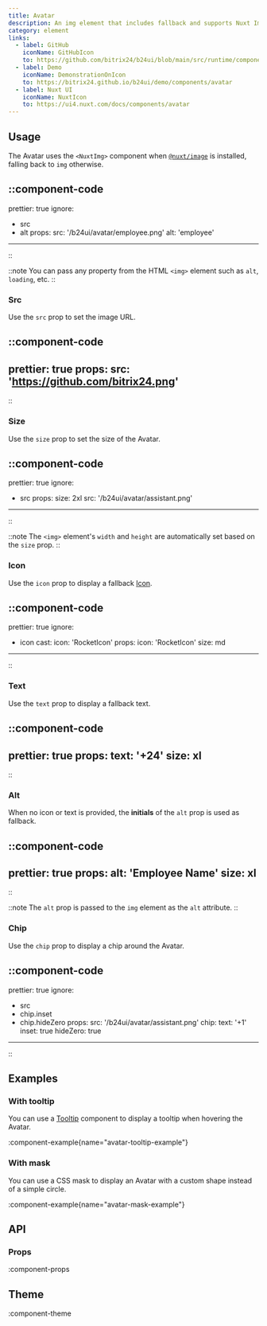 ```yaml
---
title: Avatar
description: An img element that includes fallback and supports Nuxt Image.
category: element
links:
  - label: GitHub
    iconName: GitHubIcon
    to: https://github.com/bitrix24/b24ui/blob/main/src/runtime/components/Avatar.vue
  - label: Demo
    iconName: DemonstrationOnIcon
    to: https://bitrix24.github.io/b24ui/demo/components/avatar
  - label: Nuxt UI
    iconName: NuxtIcon
    to: https://ui4.nuxt.com/docs/components/avatar
---
```


## Usage

The Avatar uses the `<NuxtImg>` component when [`@nuxt/image`](https://github.com/nuxt/image) is installed, falling back to `img` otherwise.

::component-code
---
prettier: true
ignore:
  - src
  - alt
props:
  src: '/b24ui/avatar/employee.png'
  alt: 'employee'
---
::

::note
You can pass any property from the HTML `<img>` element such as `alt`, `loading`, etc.
::

### Src

Use the `src` prop to set the image URL.

::component-code
---
prettier: true
props:
  src: 'https://github.com/bitrix24.png'
---
::

### Size

Use the `size` prop to set the size of the Avatar.

::component-code
---
prettier: true
ignore:
  - src
props:
  size: 2xl
  src: '/b24ui/avatar/assistant.png'
---
::

::note
The `<img>` element's `width` and `height` are automatically set based on the `size` prop.
::

### Icon

Use the `icon` prop to display a fallback [Icon](https://bitrix24.github.io/b24icons/guide/icons.html).

::component-code
---
prettier: true
ignore:
  - icon
cast:
  icon: 'RocketIcon'
props:
  icon: 'RocketIcon'
  size: md
---
::

### Text

Use the `text` prop to display a fallback text.

::component-code
---
prettier: true
props:
  text: '+24'
  size: xl
---
::


### Alt

When no icon or text is provided, the **initials** of the `alt` prop is used as fallback.

::component-code
---
prettier: true
props:
  alt: 'Employee Name'
  size: xl
---
::

::note
The `alt` prop is passed to the `img` element as the `alt` attribute.
::

### Chip

Use the `chip` prop to display a chip around the Avatar.

::component-code
---
prettier: true
ignore:
  - src
  - chip.inset
  - chip.hideZero
props:
  src: '/b24ui/avatar/assistant.png'
  chip:
    text: '+1'
    inset: true
    hideZero: true
---
::

## Examples

### With tooltip

You can use a [Tooltip](/docs/components/tooltip/) component to display a tooltip when hovering the Avatar.

:component-example{name="avatar-tooltip-example"}

### With mask

You can use a CSS mask to display an Avatar with a custom shape instead of a simple circle.

:component-example{name="avatar-mask-example"}

## API

### Props

:component-props

## Theme

:component-theme

